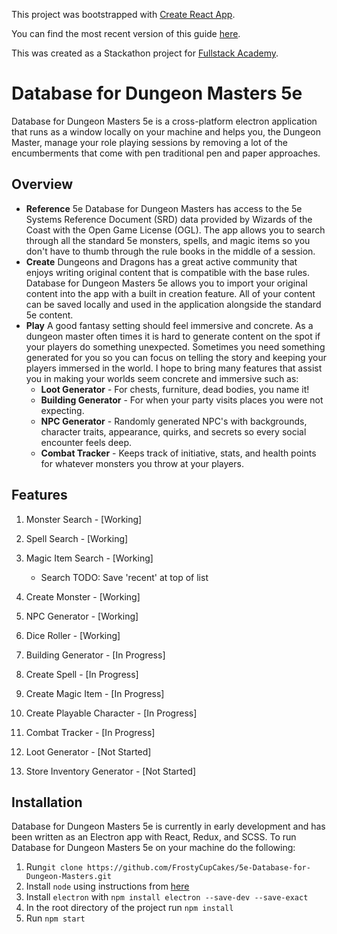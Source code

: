 This project was bootstrapped with [Create React App](https://github.com/facebookincubator/create-react-app).

You can find the most recent version of this guide [here](https://github.com/facebook/create-react-app/blob/master/packages/cra-template/template/README.md).

This was created as a Stackathon project for [Fullstack Academy](https://www.fullstackacademy.com/).

Database for Dungeon Masters 5e
========
Database for Dungeon Masters 5e is a cross-platform electron application that runs as a window locally on your machine and helps you, the Dungeon Master, manage your role playing sessions by removing a lot of the encumberments that come with pen traditional pen and paper approaches. 

## Overview
 * <strong>Reference</strong> 
5e Database for Dungeon Masters has access to the 5e Systems Reference Document (SRD) data provided by Wizards of the Coast with the Open Game License (OGL). The app allows you to search through all the standard 5e monsters, spells, and magic items so you don't have to thumb through the rule books in the middle of a session.
 * <strong>Create</strong>
Dungeons and Dragons has a great active community that enjoys writing original content that is compatible with the base rules. Database for Dungeon Masters 5e allows you to import your original content into the app with a built in creation feature. All of your content can be saved locally and used in the application alongside the standard 5e content.   
 * <strong>Play</strong>
A good fantasy setting should feel immersive and concrete. As a dungeon master often times it is hard to generate content on the spot if your players do something unexpected. Sometimes you need something generated for you so you can focus on telling the story and keeping your players immersed in the world. I hope to bring many features that assist you in making your worlds seem concrete and immersive such as:
    * **Loot Generator** - For chests, furniture, dead bodies, you name it!
    * **Building Generator** - For when your party visits places you were not expecting. 
    * **NPC Generator** - Randomly generated NPC's with backgrounds, character traits, appearance, quirks, and secrets so every social encounter feels deep.
    * **Combat Tracker** - Keeps track of initiative, stats, and health points for whatever monsters you throw at your players.

## Features
1. Monster Search - [Working]
2. Spell Search - [Working]
3. Magic Item Search - [Working]

	* Search TODO: Save 'recent' at top of list 

4. Create Monster - [Working]
5. NPC Generator - [Working]
6. Dice Roller - [Working]
7. Building Generator - [In Progress]
8. Create Spell - [In Progress]
9. Create Magic Item - [In Progress]
10. Create Playable Character - [In Progress]
11. Combat Tracker - [In Progress]
12. Loot Generator - [Not Started]
13. Store Inventory Generator - [Not Started]

## Installation

Database for Dungeon Masters 5e is currently in early development and has been written as an Electron app with React, Redux, and SCSS. To run Database for Dungeon Masters 5e on your machine do the following:

1. Run`git clone https://github.com/FrostyCupCakes/5e-Database-for-Dungeon-Masters.git`
2. Install `node` using instructions from [here](https://nodejs.org/en/download/package-manager/)
3. Install `electron` with `npm install electron --save-dev --save-exact`
4. In the root directory of the project run `npm install`
5. Run `npm start`
